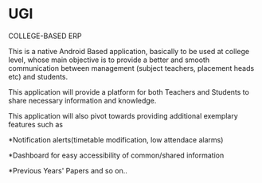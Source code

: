 # UGI

COLLEGE-BASED ERP 

This is a native Android Based application, basically to be used at college level, whose main objective is to provide a better and smooth communication between management (subject teachers, placement heads etc) and students.

This application will provide a platform for both Teachers and Students to share necessary information and knowledge.

This application will also pivot towards providing additional exemplary features such as

*Notification alerts(timetable modification, low attendace alarms)

*Dashboard for easy accessibility of common/shared information

*Previous Years' Papers and so on..
